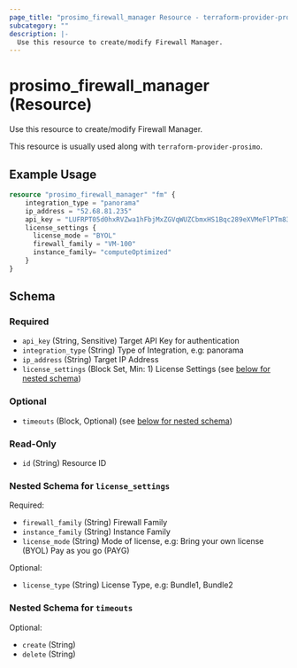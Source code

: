 ```yaml
---
page_title: "prosimo_firewall_manager Resource - terraform-provider-prosimo"
subcategory: ""
description: |-
  Use this resource to create/modify Firewall Manager.
---
```


# prosimo_firewall_manager (Resource)

Use this resource to create/modify Firewall Manager.

This resource is usually used along with `terraform-provider-prosimo`.



## Example Usage

```terraform
resource "prosimo_firewall_manager" "fm" {
    integration_type = "panorama"
    ip_address = "52.68.81.235"
    api_key = "LUFRPT05d0hxRVZwa1hFbjMxZGVqWUZCbmxHS1Bqc289eXVMeFlPTm83bk9hL3ZzUkxDTS9LN1VaS3NQWVlTWUJjeWJCelNheTBxS2Iwc2h3bDIza1hFd1dkL2lHTThPbw=="
    license_settings {
      license_mode = "BYOL"
      firewall_family = "VM-100"
      instance_family= "computeOptimized"
    }
}
```

<!-- schema generated by tfplugindocs -->
## Schema

### Required

- `api_key` (String, Sensitive) Target API Key for authentication
- `integration_type` (String) Type of Integration, e.g: panorama
- `ip_address` (String) Target IP Address
- `license_settings` (Block Set, Min: 1) License Settings (see [below for nested schema](#nestedblock--license_settings))

### Optional

- `timeouts` (Block, Optional) (see [below for nested schema](#nestedblock--timeouts))

### Read-Only

- `id` (String) Resource ID

<a id="nestedblock--license_settings"></a>
### Nested Schema for `license_settings`

Required:

- `firewall_family` (String) Firewall Family
- `instance_family` (String) Instance Family
- `license_mode` (String) Mode of license, e.g: Bring your own license (BYOL) Pay as you go (PAYG)

Optional:

- `license_type` (String) License Type, e.g: Bundle1, Bundle2


<a id="nestedblock--timeouts"></a>
### Nested Schema for `timeouts`

Optional:

- `create` (String)
- `delete` (String)

